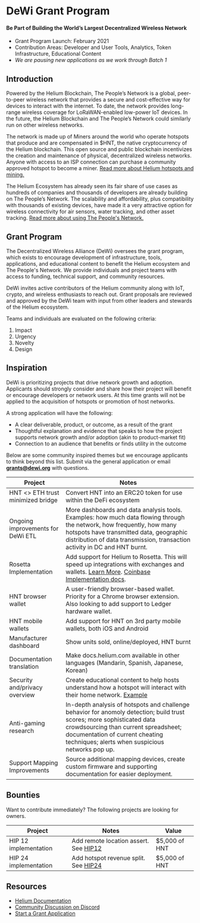# DeWi Grant Program
#### Be Part of Building the World’s Largest Decentralized Wireless Network

* Grant Program Launch: February 2021
* Contribution Areas: Developer and User Tools, Analytics, Token Infrastructure, Educational Content
* *We are pausing new applications as we work through Batch 1*

## Introduction
Powered by the Helium Blockchain, The People’s Network is a global, peer-to-peer wireless network that provides a secure and cost-effective way for devices to interact with the internet. To date, the network provides long-range wireless coverage for LoRaWAN-enabled low-power IoT devices. In the future, the Helium Blockchain and The People’s Network could similarly run on other wireless networks.

The network is made up of Miners around the world who operate hotspots that produce and are compensated in $HNT, the native cryptocurrency of the Helium blockchain. This open source and public blockchain incentivizes the creation and maintenance of physical, decentralized wireless networks. Anyone with access to an ISP connection can purchase a community approved hotspot to become a miner. [Read more about Helium hotspots and mining.](https://www.helium.com/mine)

The Helium Ecosystem has already seen its fair share of use cases as hundreds of companies and thousands of developers are already building on The People’s Network. The scalability and affordability, plus compatibility with thousands of existing devices, have made it a very attractive option for wireless connectivity for air sensors, water tracking, and other asset tracking. [Read more about using The People's Network.](https://www.helium.com/use)

## Grant Program
The Decentralized Wireless Alliance (DeWi) oversees the grant program, which exists to encourage development of infrastructure, tools, applications, and educational content to benefit the Helium ecosystem and The People's Network. We provide individuals and project teams with access to funding, technical support, and community resources.

DeWi invites active contributors of the Helium community along with IoT, crypto, and wireless enthusiasts to reach out. Grant proposals are reviewed and approved by the DeWi team with input from other leaders and stewards of the Helium ecosystem. 

Teams and individuals are evaluated on the following criteria:

1. Impact
2. Urgency
3. Novelty
4. Design

## Inspiration
DeWi is prioritizing projects that drive network growth and adoption. Applicants should strongly consider and share how their project will benefit or encourage developers or network users. At this time grants will not be applied to the acquisition of hotspots or promotion of host networks. 

A strong application will have the following:
- A clear deliverable, product, or outcome, as a result of the grant
- Thoughtful explanation and evidence that speaks to how the project supports network growth and/or adoption (akin to product-market fit)
- Connection to an audience that benefits or finds utility in the outcome

Below are some community inspired themes but we encourage applicants to think beyond this list. 
Submit via the general application or email **grants@dewi.org** with questions.

| Project                                             | Notes                                        
|-----------------------------------------------------|----------------------------------------------
| HNT <> ETH trust minimized bridge                   | Convert HNT into an ERC20 token for use within the DeFi ecosystem    
| Ongoing improvements for DeWi ETL                   | More dashboards and data analysis tools. Examples: how much data flowing through the network, how frequently, how many hotspots have transmitted data, geographic distribution of data transmission, transaction activity in DC and HNT burnt.       
| Rosetta Implementation                              | Add support for Helium to Rosetta. This will speed up integrations with exchanges and wallets. [Learn More](https://www.rosetta-api.org/). [Coinbase Implementation docs](https://github.com/coinbase/rosetta-specifications).
| HNT browser wallet                                  | A user-friendly browser-based wallet. Priority for a Chrome browser extension. Also looking to add support to Ledger hardware wallet.
| HNT mobile wallets                                 | Add support for HNT on 3rd party mobile wallets, both iOS and Android
| Manufacturer dashboard                              | Show units sold, online/deployed, HNT burnt                         
| Documentation translation                           | Make docs.helium.com available in other languages (Mandarin, Spanish, Japanese, Korean)                   
| Security and/privacy overview                       | Create educational content to help hosts understand how a hotspot will interact with their home network. [Example](https://m.media-amazon.com/images/G/01/sidewalk/final_privacy_security_whitepaper.pdf)
| Anti-gaming research                                | In-depth analysis of hotspots and challenge behavior for anomoly detection; build trust scores; more sophisticated data crowdsourcing than current spreadsheet; documentation of current cheating techniques; alerts when suspicious networks pop up. 
| Support Mapping Improvements                        | Source additional mapping devices, create custom firmware and supporting documentation for easier deployment. 

## Bounties
Want to contribute immediately? The following projects are looking for owners. 

| Project                                             | Notes                                        |  Value  
|-----------------------------------------------------|----------------------------------------------|----------------------
| HIP 12 implementation                               | Add remote location assert. See [HIP12](https://github.com/helium/HIP/blob/master/0012-remote-location-assert.md)  | $5,000 of HNT
| HIP 24 implementation                               | Add hotspot revenue split. See [HIP24](https://github.com/helium/HIP/blob/master/0024-reward-splitting.md) | $5,000 of HNT

## Resources
* [Helium Documentation](https://docs.helium.com/)
* [Community Discussion on Discord](https://discorg.gg/helium)
* [Start a Grant Application](https://dewi-grants.typeform.com/to/D3wdDC0X)


